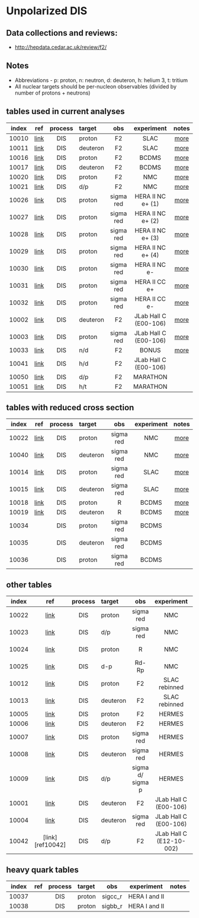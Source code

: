 # Unpolarized DIS

## Data collections and reviews:
* http://hepdata.cedar.ac.uk/review/f2/

## Notes

* Abbreviations - p: proton, n: neutron, d: deuteron, h: helium 3, t: tritium
* All nuclear targets should be per-nucleon observables (divided by number of protons + neutrons)

## tables used in current analyses

| index | ref                    | process | target   | obs       | experiment               | notes             |
| :--:  | :--:                   | :--:    | :--      | :--:      | :--:                     | :--:              |
| 10010 | [link][ref10010-10015] | DIS     | proton   | F2        | SLAC                     | [more][com_slac]  |
| 10011 | [link][ref10010-10015] | DIS     | deuteron | F2        | SLAC                     | [more][com_slac]  |
| 10016 | [link][ref10016]       | DIS     | proton   | F2        | BCDMS                    | [more][com_BCDMS] |
| 10017 | [link][ref10017]       | DIS     | deuteron | F2        | BCDMS                    | [more][com_BCDMS] |
| 10020 | [link][ref10020]       | DIS     | proton   | F2        | NMC                      | [more][com_NMCp]  |
| 10021 | [link][ref10021]       | DIS     | d/p      | F2        | NMC                      | [more][com_NMCdp] |
| 10026 | [link][ref10026]       | DIS     | proton   | sigma red | HERA II NC e+ (1)        | [more][com_HERA2] |
| 10027 | [link][ref10026]       | DIS     | proton   | sigma red | HERA II NC e+ (2)        | [more][com_HERA2] |
| 10028 | [link][ref10026]       | DIS     | proton   | sigma red | HERA II NC e+ (3)        | [more][com_HERA2] |
| 10029 | [link][ref10026]       | DIS     | proton   | sigma red | HERA II NC e+ (4)        | [more][com_HERA2] |
| 10030 | [link][ref10026]       | DIS     | proton   | sigma red | HERA II NC e-            | [more][com_HERA2] |
| 10031 | [link][ref10026]       | DIS     | proton   | sigma red | HERA II CC e+            | [more][com_HERA2] |
| 10032 | [link][ref10026]       | DIS     | proton   | sigma red | HERA II CC e-            | [more][com_HERA2] |
| 10002 | [link][ref10001-10004] | DIS     | deuteron | F2        | JLab Hall C (E00-106)    | [more][com10001]  |
| 10003 | [link][ref10001-10004] | DIS     | proton   | sigma red | JLab Hall C (E00-106)    | [more][com10001]  |
| 10033 | [link][ref10033]       | DIS     | n/d      | F2        | BONUS                    | [more][com_BONUS] |
| 10041 | [link][ref10041]       | DIS     | h/d      | F2        | JLab Hall C (E00-106)    |                   | 
| 10050 | [link][ref10050-10051] | DIS     | d/p      | F2        | MARATHON                 |                   | 
| 10051 | [link][ref10050-10051] | DIS     | h/t      | F2        | MARATHON                 |                   |

## tables with reduced cross section 

| index | ref                    | process | target   | obs       | experiment | notes             |
| :--:  | :--:                   | :--:    | :--      | :--:      | :--:       | :--:              |
| 10022 | [link][ref10020]       | DIS     | proton   | sigma red | NMC        | [more][com_NMCsp] |
| 10040 | [link][ref10020]       | DIS     | deuteron | sigma red | NMC        | [more][com_NMCsp] | 
| 10014 | [link][ref10010-10015] | DIS     | proton   | sigma red | SLAC       | [more][com_sigma] | 
| 10015 | [link][ref10010-10015] | DIS     | deuteron | sigma red | SLAC       | [more][com_sigma] |
| 10018 | [link][ref10016]       | DIS     | proton   | R         | BCDMS      | [more][com_BCDMS] |
| 10019 | [link][ref10017]       | DIS     | deuteron | R         | BCDMS      | [more][com_BCDMS] |
| 10034 |                        | DIS     | proton   | sigma red | BCDMS      |                   |
| 10035 |                        | DIS     | deuteron | sigma red | BCDMS      |                   |
| 10036 |                        | DIS     | proton   | sigma red | BCDMS      |                   |

## other tables

| index | ref                    | process | target   | obs              | experiment               | notes             |
| :--:  | :--:                   | :--:    | :--      | :--:             | :--:                     | :--:              |
| 10022 | [link][ref10020]       | DIS     | proton   | sigma red        | NMC                      | [more][com_NMCsp] |
| 10023 | [link][ref10021]       | DIS     | d/p      | sigma red        | NMC                      | [more][?]         |
| 10024 | [link][ref10020]       | DIS     | proton   | R                | NMC                      | [more][?]         |
| 10025 | [link][ref10021]       | DIS     | d-p      | Rd-Rp            | NMC                      | [more][?]         |
| 10012 | [link][ref10010-10015] | DIS     | proton   | F2               | SLAC rebinned            | [more][com_rebin] |
| 10013 | [link][ref10010-10015] | DIS     | deuteron | F2               | SLAC rebinned            | [more][com_rebin] |
| 10005 | [link][ref10005-10009] | DIS     | proton   | F2               | HERMES                   | [more][com10005]  |
| 10006 | [link][ref10005-10009] | DIS     | deuteron | F2               | HERMES                   | [more][com10005]  |
| 10007 | [link][ref10005-10009] | DIS     | proton   | sigma red        | HERMES                   | [more][com10005]  |
| 10008 | [link][ref10005-10009] | DIS     | deuteron | sigma red        | HERMES                   | [more][com10005]  |
| 10009 | [link][ref10005-10009] | DIS     | d/p      | sigma d/ sigma p | HERMES                   | [more][com10005]  |
| 10001 | [link][ref10001-10004] | DIS     | deuteron | F2               | JLab Hall C (E00-106)    | [more][com10001]  |
| 10004 | [link][ref10001-10004] | DIS     | deuteron | sigma red        | JLab Hall C (E00-106)    | [more][com10001]  |
| 10042 | [link][ref10042]       | DIS     | d/p      | F2               | JLab Hall C (E12-10-002) |                   | 
 
## heavy quark tables
| index | ref                    | process | target   | obs              | experiment            | notes             |
| :--:  | :--:                   | :--:    | :--      | :--:             | :--:                  | :--:              |
| 10037 |                        | DIS     | proton   | sigcc_r          | HERA I and II         |                   | 
| 10038 |                        | DIS     | proton   | sigbb_r          | HERA I and II         |                   | 

[ref10001-10004]: http://inspirehep.net/record/820503?ln=en
[ref10005-10009]: http://inspirehep.net/record/894309
[ref10010-10015]: https://inspirehep.net/literature/319089
[ref10016]: https://inspirehep.net/record/276661?ln=en
[ref10017]: https://inspirehep.net/record/285497?ln=en
[ref10020]: http://inspirehep.net/record/424154?ln=en    
[ref10021]: http://inspirehep.net/record/426595?ln=en
[ref10026]: https://inspirehep.net/record/1377206?ln=en
[ref10033]: https://inspirehep.net/record/1280957?ln=en
[ref10041]: https://journals.aps.org/prl/abstract/10.1103/PhysRevLett.103.202301
[ref10050-10051]: https://inspirehep.net/literature/1858035

[com10001]:  comments/jl00106.md
[com10005]:  comments/HERMES_DIS.md
[com_slac]:  comments/slac_reanalysis.md
[com_rebin]: comments/slac_rebinned.md
[com_sigma]: comments/slac_sigma.md
[com_BCDMS]: comments/BCDMS.md
[com_NMCp]:  comments/NmcF2pCor.md
[com_NMCdp]: comments/NmcRatCor.md
[com_NMCsp]: comments/NMC_sp.md
[com_HERA2]: comments/HERA2.md
[com_BONUS]: comments/BNS_F2nd.md
